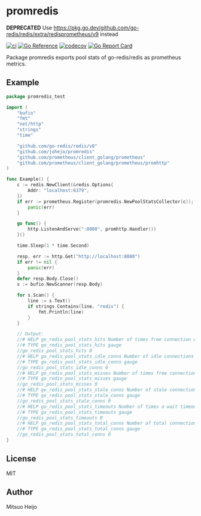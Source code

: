 # promredis

**DEPRECATED** Use https://pkg.go.dev/github.com/go-redis/redis/extra/redisprometheus/v9 instead

[![ci](https://github.com/johejo/promredis/workflows/ci/badge.svg?branch=main)](https://github.com/johejo/promredis/actions?query=workflow%3Aci)
[![Go Reference](https://pkg.go.dev/badge/github.com/johejo/promredis.svg)](https://pkg.go.dev/github.com/johejo/promredis)
[![codecov](https://codecov.io/gh/johejo/promredis/branch/main/graph/badge.svg)](https://codecov.io/gh/johejo/promredis)
[![Go Report Card](https://goreportcard.com/badge/github.com/johejo/promredis)](https://goreportcard.com/report/github.com/johejo/promredis)

Package promredis exports pool stats of go-redis/redis as prometheus metrics.

## Example

```go
package promredis_test

import (
	"bufio"
	"fmt"
	"net/http"
	"strings"
	"time"

	"github.com/go-redis/redis/v8"
	"github.com/johejo/promredis"
	"github.com/prometheus/client_golang/prometheus"
	"github.com/prometheus/client_golang/prometheus/promhttp"
)

func Example() {
	c := redis.NewClient(&redis.Options{
		Addr: "localhost:6379",
	})
	if err := prometheus.Register(promredis.NewPoolStatsCollector(c)); err != nil {
		panic(err)
	}

	go func() {
		http.ListenAndServe(":8080", promhttp.Handler())
	}()

	time.Sleep(1 * time.Second)

	resp, err := http.Get("http://localhost:8080")
	if err != nil {
		panic(err)
	}
	defer resp.Body.Close()
	s := bufio.NewScanner(resp.Body)

	for s.Scan() {
		line := s.Text()
		if strings.Contains(line, "redis") {
			fmt.Println(line)
		}
	}

	// Output:
	//# HELP go_redis_pool_stats_hits Number of times free connection was found in the pool.
	//# TYPE go_redis_pool_stats_hits gauge
	//go_redis_pool_stats_hits 0
	//# HELP go_redis_pool_stats_idle_conns Number of idle connections in the pool.
	//# TYPE go_redis_pool_stats_idle_conns gauge
	//go_redis_pool_stats_idle_conns 0
	//# HELP go_redis_pool_stats_misses Number of times free connection was NOT found in the pool.
	//# TYPE go_redis_pool_stats_misses gauge
	//go_redis_pool_stats_misses 0
	//# HELP go_redis_pool_stats_stale_conns Number of stale connections removed from the pool.
	//# TYPE go_redis_pool_stats_stale_conns gauge
	//go_redis_pool_stats_stale_conns 0
	//# HELP go_redis_pool_stats_timeouts Number of times a wait timeout occurred.
	//# TYPE go_redis_pool_stats_timeouts gauge
	//go_redis_pool_stats_timeouts 0
	//# HELP go_redis_pool_stats_total_conns Number of total connections in the pool.
	//# TYPE go_redis_pool_stats_total_conns gauge
	//go_redis_pool_stats_total_conns 0
}
```

## License

MIT

## Author

Mitsuo Heijo
